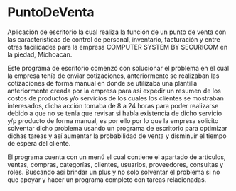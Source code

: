 # PuntoDeVenta
Aplicación de escritorio la cual realiza la función de un punto de venta con las características de control de personal, inventario, 
facturación y entre otras facilidades para la empresa COMPUTER SYSTEM BY SECURICOM en la piedad, Michoacán.

Este programa de escritorio comenzó con solucionar el problema en el cual la empresa tenía de enviar cotizaciones, anteriormente se realizaban las cotizaciones de forma
manual en donde se utilizaba una plantilla anteriormente creada por la empresa para así expedir un resumen de los costos de productos y/o servicios de los cuales
los clientes se mostraban interesados, dicha acción tomaba de 8 a 24 horas para poder realizarse debido a que no se tenía que revisar si había existencia de dicho servicio
y/p producto de forma manual, es por ello por lo que la empresa solicito solventar dicho problema usando un programa de escritorio para optimizar dichas tareas y así aumentar
la probabilidad de venta y disminuir el tiempo de espera del cliente.

El programa cuenta con un menú el cual contiene el apartado de artículos, ventas, compras, categorías, clientes, usuarios, proveedores, consultas y roles. 
Buscando así brindar un plus y no solo solventar el problema si no que apoyar y hacer un programa completo con tareas relacionadas.
